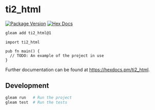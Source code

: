 # ti2_html

[![Package Version](https://img.shields.io/hexpm/v/ti2_html)](https://hex.pm/packages/ti2_html)
[![Hex Docs](https://img.shields.io/badge/hex-docs-ffaff3)](https://hexdocs.pm/ti2_html/)

```sh
gleam add ti2_html@1
```
```gleam
import ti2_html

pub fn main() {
  // TODO: An example of the project in use
}
```

Further documentation can be found at <https://hexdocs.pm/ti2_html>.

## Development

```sh
gleam run   # Run the project
gleam test  # Run the tests
```
